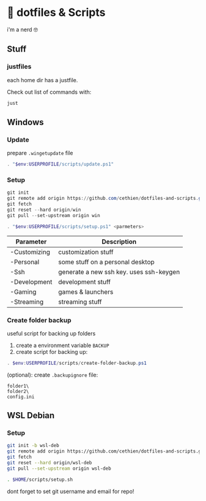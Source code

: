 # :page_facing_up: dotfiles & Scripts

i'm a nerd :nerd_face:

## Stuff

### justfiles

each home dir has a justfile.

Check out list of commands with:

```sh
just
```

## Windows

### Update

prepare `.wingetupdate` file

```powershell
. "$env:USERPROFILE/scripts/update.ps1"
```

### Setup

```powershell
git init
git remote add origin https://github.com/cethien/dotfiles-and-scripts.git
git fetch
git reset --hard origin/win
git pull --set-upstream origin win

. "$env:USERPROFILE/scripts/setup.ps1" <parmeters>
```

| Parameter    | Description                             |
| ------------ | --------------------------------------- |
| -Customizing | customization stuff                     |
| -Personal    | some stuff on a personal desktop        |
| -Ssh         | generate a new ssh key. uses ssh-keygen |
| -Development | development stuff                       |
| -Gaming      | games & launchers                       |
| -Streaming   | streaming stuff                         |

### Create folder backup

useful script for backing up folders

1. create a environment variable `BACKUP`
2. create script for backing up:

```powershell
. $env:USERPROFILE/scripts/create-folder-backup.ps1
```

(optional): create `.backupignore` file:

```plaintext
folder1\
folder2\
config.ini
```

## WSL Debian

### Setup
```bash
git init -b wsl-deb
git remote add origin https://github.com/cethien/dotfiles-and-scripts.git
git fetch
git reset --hard origin/wsl-deb
git pull --set-upstream origin wsl-deb

. $HOME/scripts/setup.sh
```

dont forget to set git username and email for repo!
